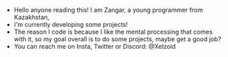 - Hello anyone reading this! I am Zangar, a young programmer from Kazakhstan, 
- I'm currently developing some projects!
- The reason I code is because I like the mental processing that comes with it, so my goal overall is to do some projects, maybe get a good job?
- You can reach me on Insta, Twitter or Discord: @Xelzoid

<!---
Xelzoid/Xelzoid is a ✨ special ✨ repository because its `README.md` (this file) appears on your GitHub profile.
You can click the Preview link to take a look at your changes.
--->
